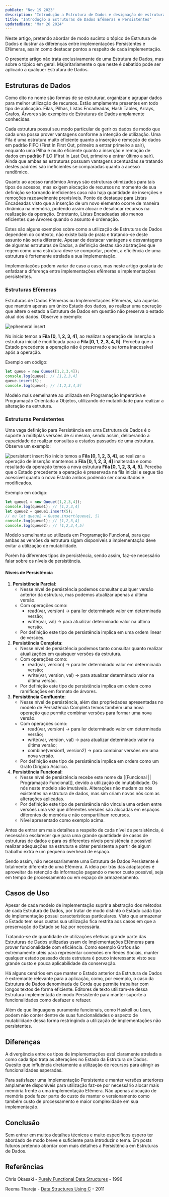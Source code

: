 ```yaml
---
pubDate: "Nov 19 2023"
description: "Introdução a Estrutura de Dados e designação de estruturas Efêmeras e Persistentes"
title: "Introdução a Estruturas de Dados Efêmeras e Persistentes"
updatedDate: "Mar 26 2024"
---
```


Neste artigo, pretendo abordar de modo sucinto o tópico de Estrutura de Dados e ilustrar as diferenças entre implementações Persistentes e Efêmeras, assim como destacar pontos a respeito de cada implementação.

O presente artigo não trata exclusivamente de uma Estrutura de Dados, mas sobre o tópico em geral. Majoritariamente o que neste é debatido pode ser aplicado a qualquer Estrutura de Dados.

## Estruturas de Dados

Como dito no nome são formas de se estruturar, organizar e agrupar dados para melhor utilização de recursos. Estão amplamente presentes em todo tipo de aplicação. Filas, Pilhas, Listas Encadeadas, Hash Tables, Arrays, Grafos, Árvores são exemplos de Estruturas de Dados amplamente conhecidas.

Cada estrutura possui seu modo particular de gerir os dados de modo que cada uma possa prover vantagens conforme a intenção de utilização. Uma Fila é uma estrutura muito eficiente quanto a inserção e remoção de dados em padrão FIFO (First In First Out, primeiro a entrar primeiro a sair), enquanto uma Pilha é muito eficiente quanto a inserção e remoção de dados em padrão FILO (First In Last Out, primeiro a entrar último a sair). Ainda que ambas as estruturas possuam vantagens acentuadas se tratando destes padrões são ineficientes se comparadas quanto a acesso randômico.

Quanto ao acesso randômico Arrays são estruturas otimizados para tais tipos de acessos, mas exigem alocação de recursos no momento de sua definição se tornando ineficientes caso não haja quantidade de inserções e remoções razoavelmente previsíveis. Ponto de destaque para Listas Encadeadas visto que a inserção de um novo elemento ocorre de maneira dinâmica na memória, podendo assim alocar e desalocar recursos na realização da operação. Entretanto, Listas Encadeadas são menos eficientes que Árvores quando o assunto é ordenação.

Estes são alguns exemplos sobre como a utilização de Estruturas de Dados dependem do contexto, não existe bala de prata e tratando-se deste assunto não seria diferente. Apesar de destacar vantagens e desvantagens de algumas estruturas de Dados, a definição destas são abstrações que regem como uma estrutura deve se comportar, porém, a eficiência de uma estrutura é fortemente atrelada a sua implementação.

Implementações podem variar de caso a caso, mas neste artigo gostaria de enfatizar a diferença entre implementações efêmeras e implementações persistentes.

### Estruturas Efêmeras

Estruturas de Dados Efêmeras ou Implementações Efêmeras, são aquelas que mantém apenas um único Estado dos dados, ao realizar uma operação que altere o estado a Estrutura de Dados em questão não preserva o estado atual dos dados. Observe o exemplo:


![ephemeral insert](../../../assets/ephemeral-persistent-data-structures/ephemeral_add_operation.png)

No início temos a **Fila \[0, 1, 2, 3, 4\]**, ao realizar a operação de inserção a estrutura inicial é modificada para a **Fila \[0, 1, 2, 3, 4,  5\]**. Perceba que o Estado precedente a operação não é preservado e se torna inacessível após a operação.

Exemplo em código:
```js
let queue = new Queue([1,2,3,4]);
console.log(queue); // [1,2,3,4]
queue.insert(5);
console.log(queue); // [1,2,3,4,5]
```

Modelo mais semelhante ao utilizada em Programação Imperativa e Programação Orientada a Objetos, utilizando de mutabilidade para realizar a alteração na estrutura.

### Estruturas Persistentes

Uma vaga definição para Persistência em uma Estrutura de Dados é o suporte a múltiplas versões de si mesma, sendo assim, deliberando a capacidade de realizar consultas a estados passados de uma estrutura. Observe um exemplo:


![persistent insert](../../../assets/ephemeral-persistent-data-structures/persistent_add_operation.png)
  No início temos a **Fila \[0, 1, 2, 3, 4\]**, ao realizar a operação de inserção mantemos a **Fila \[0, 1, 2, 3, 4\]** inalterada e como resultado da operação temos a nova estrutura **Fila \[0, 1, 2, 3, 4, 5\]**. Perceba que o Estado precedente a operação é preservada na fila inicial e segue tão acessível quanto o novo Estado ambos podendo ser consultados e modificados.

Exemplo em código:
```js
let queue1 = new Queue([1,2,3,4]);
console.log(queue1); // [1,2,3,4]
let queue2 = queue1.insert(5);
// ou let queue2 = Queue.insert(queue1, 5)
console.log(queue1); // [1,2,3,4]
console.log(queue2); // [1,2,3,4,5]
```
Modelo semelhante ao utilizada em Programação Funcional, para que ambas as versões da estrutura sigam disponíveis a implementação deve evitar a utilização de mutabilidade.

Porém há diferentes tipos de persistência, sendo assim, faz-se necessário falar sobre os níveis de persistência.

#### Níveis de Persistência

1. **Persistência Parcial**:
	- Nesse nível de persistência podemos consultar qualquer versão anterior da estrutura, mas podemos atualizar apenas a última versão.
	- Com operações como:
		- read(var, version) -> para ler determinado valor em determinada versão;
		- write(var, val) -> para atualizar determinado valor na última versão.
	- Por definição este tipo de persistência implica em uma ordem linear de versões.
2. **Persistência Completa**:
	- Nesse nível de persistência podemos tanto consultar quanto realizar atualizações em quaisquer versões da estrutura.
	- Com operações como:
		- read(var, version) -> para ler determinado valor em determinada versão;
		- write(var, version, val) -> para atualizar determinado valor na última versão.
	- Por definição este tipo de persistência implica em ordem como ramificações em formato de árvores.
3. **Persistência Confluente**:
	- Nesse nível de persistência, além das propriedades apresentadas no modelo de Persistência Completa temos também uma nova operação que permite combinar versões para formar uma nova versão.
	- Com operações como:
		- read(var, version) -> para ler determinado valor em determinada versão;
		- write(var, version, val) -> para atualizar determinado valor na última versão;
		- combine(version1, version2) -> para combinar versões em uma nova versão.
	- Por definição este tipo de persistência implica em ordem como um Grafo Dirigido Acíclico.
4. **Persistência Funcional**:
	- Nesse nível de persistência recebe este nome da [[Funcional || Programação Funcional]], devido a utilização de imutabilidade. Os nós neste modelo são imutáveis. Alterações não mudam os nós existentes na estrutura de dados, mas sim criam novos nós com as alterações aplicadas.
	- Por definição este tipo de persistência não vincula uma ordem entre versões uma vez que diferentes versões são alocadas em espaços diferentes de memória e não compartilham recursos.
	- Nível apresentado como exemplo acima.

Antes de entrar em mais detalhes a respeito de cada nível de persistência, é necessário esclarecer que para uma grande quantidade de casos de estruturas de dados e para os diferentes níveis persistência é possível realizar adequações na estrutura e obter persistente a partir de algum trabalho extra e um pequeno overhead de espaço.

Sendo assim, não necessariamente uma Estrutura de Dados Persistente é totalmente diferente de uma Efêmera. A ideia por trás das adaptações é aproveitar da retenção da informação pagando o menor custo possível, seja em tempo de processamento ou em espaço de armazenamento.

## Casos de Uso

Apesar de cada modelo de implementação suprir a abstração dos métodos de cada Estrutura de Dados, por tratar de modo distinto o Estado cada tipo de implementação possui características particulares. Visto que armazenar o Estado tem seus custos sua utilização fica restrita aos casos em que a preservação do Estado se faz por necessária.

Tratando-se de quantidade de utilizações efetivas grande parte das Estruturas de Dados utilizadas usam de Implementações Efêmeras para prover funcionalidade com eficiência. Como exemplo Grafos são extremamente uteis para representar conexões em Redes Sociais, manter qualquer estado passado desta estrutura é pouco interessante visto seu grande custo e pouca aplicabilidade da conservação.

Há alguns cenários em que manter o Estado anterior da Estrutura de Dados é extremante relevante para a aplicação, como, por exemplo, o caso da Estrutura de Dados denominada de Corda que permite trabalhar com longos textos de forma eficiente. Editores de texto utilizam-se dessa Estrutura implementada de modo Persistente para manter suporte a funcionalidades como desfazer e refazer.

Além de que linguagens puramente funcionais, como Haskell ou Lean, podem não conter dentre de suas funcionalidades o aspecto de mutabilidade dessa forma restringindo a utilização de implementações não persistentes.

## Diferenças

A divergência entre os tipos de implementações está claramente atrelada a como cada tipo trata as alterações no Estado da Estrutura de Dados. Quesito que influência diretamente a utilização de recursos para atingir as funcionalidades esperadas.

Para satisfazer uma Implementação Persistente e manter versões anteriores amplamente disponíveis para utilização faz-se por necessário alocar mais memória frente a uma implementação Efêmera. Não apenas alocação de memória pode fazer parte do custo de manter o versionamento como também custo de processamento e maior complexidade em sua implementação.

## Conclusão

Sem entrar em muitos detalhes técnicos e muito específicos espero ter abordado de modo breve e suficiente para introduzir o tema. Em posts futuros pretendo abordar com mais detalhes a Persistência em Estruturas de Dados.

## Referências

Chris Okasaki - [Purely Functional Data Structures](https://www.cs.cmu.edu/~rwh/students/okasaki.pdf) - 1996

Reema Thareja - [Data Structures Using C](https://aa.bbs.tr/lab/cen215-data-structures/Data-Structures-Using-C-2nd-edition.pdf) - 2011

